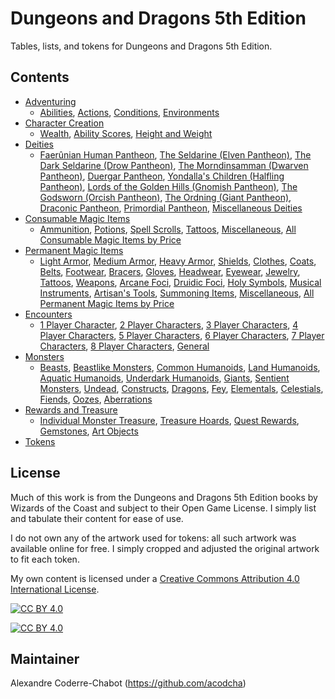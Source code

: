 # Dungeons and Dragons 5th Edition
Tables, lists, and tokens for Dungeons and Dragons 5th Edition.

## Contents
* [Adventuring](adventuring#adventuring)
  * [Abilities](adventuring#abilities), [Actions](adventuring#actions), [Conditions](adventuring#conditions), [Environments](adventuring#environments)
* [Character Creation](character_creation#character-creation)
  * [Wealth](character_creation#wealth), [Ability Scores](character_creation#ability-scores), [Height and Weight](character_creation#height-and-weight)
* [Deities](deities#deities)
  * [Faerûnian Human Pantheon](deities#faerûnian-human-pantheon), [The Seldarine (Elven Pantheon)](deities#the-seldarine-elven-pantheon), [The Dark Seldarine (Drow Pantheon)](deities#the-dark-seldarine-drow-pantheon), [The Morndinsamman (Dwarven Pantheon)](deities#the-morndinsamman-dwarven-pantheon), [Duergar Pantheon](deities#duergar-pantheon), [Yondalla's Children (Halfling Pantheon)](deities#yondallas-children-halfling-pantheon), [Lords of the Golden Hills (Gnomish Pantheon)](deities#lords-of-the-golden-hills-gnomish-pantheon), [The Godsworn (Orcish Pantheon)](deities#the-godsworn-orcish-pantheon), [The Ordning (Giant Pantheon)](deities#the-ordning-giant-pantheon), [Draconic Pantheon](deities#draconic-pantheon), [Primordial Pantheon](deities#primordial-pantheon), [Miscellaneous Deities](deities#miscellaneous-deities)
* [Consumable Magic Items](magic_items_consumable#consumable-magic-items)
  * [Ammunition](magic_items_consumable#ammunition), [Potions](magic_items_consumable#potions), [Spell Scrolls](magic_items_consumable#spell-scrolls), [Tattoos](magic_items_consumable#tattoos), [Miscellaneous](magic_items_consumable#miscellaneous), [All Consumable Magic Items by Price](magic_items_consumable#all-consumable-magic-items-by-price)
* [Permanent Magic Items](magic_items_permanent#permanent-magic-items)
  * [Light Armor](magic_items_permanent#light-armor), [Medium Armor](magic_items_permanent#medium-armor), [Heavy Armor](magic_items_permanent#heavy-armor), [Shields](magic_items_permanent#shields), [Clothes](magic_items_permanent#clothes), [Coats](magic_items_permanent#coats), [Belts](magic_items_permanent#belts), [Footwear](magic_items_permanent#footwear), [Bracers](magic_items_permanent#bracers), [Gloves](magic_items_permanent#gloves), [Headwear](magic_items_permanent#headwear), [Eyewear](magic_items_permanent#eyewear), [Jewelry](magic_items_permanent#jewelry), [Tattoos](magic_items_permanent#tattoos), [Weapons](magic_items_permanent#weapons), [Arcane Foci](magic_items_permanent#arcane-foci), [Druidic Foci](magic_items_permanent#druidic-foci), [Holy Symbols](magic_items_permanent#holy-symbols), [Musical Instruments](magic_items_permanent#musical-instruments), [Artisan's Tools](magic_items_permanent#artisans-tools), [Summoning Items](magic_items_permanent#summoning-items), [Miscellaneous](magic_items_permanent#miscellaneous), [All Permanent Magic Items by Price](magic_items_permanent#all-permanent-magic-items-by-price)
* [Encounters](encounters#encounters)
  * [1 Player Character](encounters#1-player-character), [2 Player Characters](encounters#2-player-characters), [3 Player Characters](encounters#3-player-characters), [4 Player Characters](encounters#4-player-characters), [5 Player Characters](encounters#5-player-characters), [6 Player Characters](encounters#6-player-characters), [7 Player Characters](encounters#7-player-characters), [8 Player Characters](encounters#8-player-characters), [General](encounters#general)
* [Monsters](monsters#monsters)
  * [Beasts](monsters#beasts), [Beastlike Monsters](monsters#beastlike-monsters), [Common Humanoids](monsters#common-humanoids), [Land Humanoids](monsters#land-humanoids), [Aquatic Humanoids](monsters#aquatic-humanoids), [Underdark Humanoids](monsters#underdark-humanoids), [Giants](monsters#giants), [Sentient Monsters](monsters#sentient-monsters), [Undead](monsters#undead), [Constructs](monsters#constructs), [Dragons](monsters#dragons), [Fey](monsters#fey), [Elementals](monsters#elementals), [Celestials](monsters#celestials), [Fiends](monsters#fiends), [Oozes](monsters#oozes), [Aberrations](monsters#aberrations)
* [Rewards and Treasure](rewards_and_treasure#rewards-and-treasure)
  * [Individual Monster Treasure](rewards_and_treasure#individual-monster-treasure), [Treasure Hoards](rewards_and_treasure#treasure-hoards), [Quest Rewards](rewards_and_treasure#quest-rewards), [Gemstones](rewards_and_treasure#gemstones), [Art Objects](rewards_and_treasure#art-objects)
* [Tokens](tokens)

## License
Much of this work is from the Dungeons and Dragons 5th Edition books by Wizards of the Coast and subject to their Open Game License. I simply list and tabulate their content for ease of use.

I do not own any of the artwork used for tokens: all such artwork was available online for free. I simply cropped and adjusted the original artwork to fit each token.

My own content is licensed under a [Creative Commons Attribution 4.0 International License][cc-by].

[![CC BY 4.0][cc-by-shield]][cc-by]

[![CC BY 4.0][cc-by-image]][cc-by]

[cc-by]: http://creativecommons.org/licenses/by/4.0/
[cc-by-image]: https://i.creativecommons.org/l/by/4.0/88x31.png
[cc-by-shield]: https://img.shields.io/badge/License-CC%20BY%204.0-lightgrey.svg

## Maintainer
Alexandre Coderre-Chabot (<https://github.com/acodcha>)
